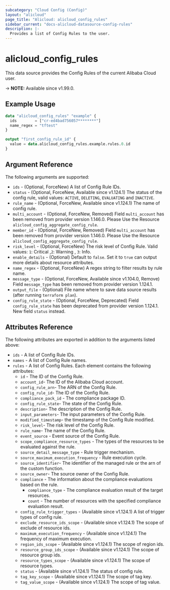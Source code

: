 ```yaml
---
subcategory: "Cloud Config (Config)"
layout: "alicloud"
page_title: "Alicloud: alicloud_config_rules"
sidebar_current: "docs-alicloud-datasource-config-rules"
description: |-
  Provides a list of Config Rules to the user.
---
```


# alicloud_config_rules

This data source provides the Config Rules of the current Alibaba Cloud user.

-> **NOTE:** Available since v1.99.0.

## Example Usage

```terraform
data "alicloud_config_rules" "example" {
  ids        = ["cr-ed4bad756057********"]
  name_regex = "tftest"
}

output "first_config_rule_id" {
  value = data.alicloud_config_rules.example.rules.0.id
}
```

## Argument Reference

The following arguments are supported:

* `ids` - (Optional, ForceNew) A list of Config Rule IDs.
* `status` - (Optional, ForceNew, Available since v1.124.1) The status of the config rule, valid values: `ACTIVE`, `DELETING`, `EVALUATING` and `INACTIVE`. 
* `rule_name` - (Optional, ForceNew, Available since v1.124.1) The name of config rule.
* `multi_account` - (Optional, ForceNew, Removed) Field `multi_account` has been removed from provider version 1.146.0. Please Use the Resource `alicloud_config_aggregate_config_rule`.
* `member_id` - (Optional, ForceNew, Removed) Field `multi_account` has been removed from provider version 1.146.0. Please Use the Resource `alicloud_config_aggregate_config_rule`.
* `risk_level` - (Optional, ForceNew) The risk level of Config Rule. Valid values: `1`: Critical ,`2`: Warning , `3`: Info.
* `enable_details` - (Optional) Default to `false`. Set it to `true` can output more details about resource attributes.
* `name_regex` - (Optional, ForceNew) A regex string to filter results by rule name.
* `message_type` - (Optional, ForceNew, Available since v1.104.0, Remove) Field `message_type` has been removed from provider version 1.124.1.
* `output_file` - (Optional) File name where to save data source results (after running `terraform plan`).
* `config_rule_state` - (Optional, ForceNew, Deprecated) Field `config_rule_state` has been deprecated from provider version 1.124.1. New field `status` instead.

## Attributes Reference

The following attributes are exported in addition to the arguments listed above:

* `ids` - A list of Config Rule IDs.
* `names` - A list of Config Rule names.
* `rules` - A list of Config Rules. Each element contains the following attributes:
  * `id` - The ID of the Config Rule.
  * `account_id`- The ID of the Alibaba Cloud account.
  * `config_rule_arn`- The ARN of the Config Rule.
  * `config_rule_id`- The ID of the Config Rule.
  * `compliance_pack_id` - The compliance package ID.
  * `config_rule_state`- The state of the Config Rule.
  * `description`- The description of the Config Rule.
  * `input_parameters`- The input parameters of the Config Rule.
  * `modified_timestamp`- the timestamp of the Config Rule modified.
  * `risk_level`- The risk level of the Config Rule.
  * `rule_name`- The name of the Config Rule.
  * `event_source` - Event source of the Config Rule.
  * `scope_compliance_resource_types` - The types of the resources to be evaluated against the rule.
  * `source_detail_message_type` - Rule trigger mechanism.
  * `source_maximum_execution_frequency` - Rule execution cycle. 
  * `source_identifier`- The identifier of the managed rule or the arn of the custom function.
  * `source_owner`- The source owner of the Config Rule.
  * `compliance` - The information about the compliance evaluations based on the rule.
    * `compliance_type` - The compliance evaluation result of the target resources.
    * `count` - The number of resources with the specified compliance evaluation result.
  * `config_rule_trigger_types` - (Available since v1.124.1) A list of trigger types of config rule.
  * `exclude_resource_ids_scope` - (Available since v1.124.1) The scope of exclude of resource ids.
  * `maximum_execution_frequency` - (Available since v1.124.1) The frequency of maximum execution.
  * `region_ids_scope` - (Available since v1.124.1) The scope of region ids.
  * `resource_group_ids_scope` - (Available since v1.124.1) The scope of resource group ids.
  * `resource_types_scope` - (Available since v1.124.1) The scope of resource types.
  * `status` - (Available since v1.124.1) The status of config rule.
  * `tag_key_scope` - (Available since v1.124.1) The scope of tag key.
  * `tag_value_scope` - (Available since v1.124.1) The scope of tag value.
